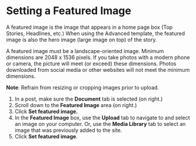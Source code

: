 # Setting a Featured Image

A featured image is the image that appears in a home page box \(Top Stories, Headlines, etc.\) When using the Advanced template, the featured image is also the hero image \(large image on top\) of the story.

A featured image must be a landscape-oriented image. Minimum dimensions are 2048 x 1536 pixels. If you take photos with a modern phone or camera, the picture will meet \(or exceed\) these dimensions. Photos downloaded from social media or other websites will not meet the minimum dimensions. 

**Note**: Refrain from resizing or cropping images prior to upload. 

1. In a post, make sure the **Document** tab is selected \(on right.\)
2. Scroll down to the **Featured Image** area \(on right.\)
3. Click **Set featured image.**
4. In the **Featured Image** box, use the **Upload** tab to navigate to and select an image on your computer. Or, use the **Media Library** tab to select an image that was previously added to the site.
5. Click **Set featured image**.



